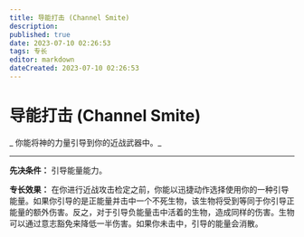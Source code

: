 ```yaml
---
title: 导能打击 (Channel Smite)
description: 
published: true
date: 2023-07-10 02:26:53
tags: 专长
editor: markdown
dateCreated: 2023-07-10 02:26:53
---
```


# 导能打击 (Channel Smite)

_ 你能将神的力量引导到你的近战武器中。_

* * *

**先决条件：** 引导能量能力。

**专长效果：**
在你进行近战攻击检定之前，你能以迅捷动作选择使用你的一种引导能量。如果你引导的是正能量并击中一个不死生物，该生物将受到等同于你引导正能量的额外伤害。反之，对于引导负能量击中活着的生物，造成同样的伤害。生物可以通过意志豁免来降低一半伤害。如果你未击中，引导的能量会消散。

